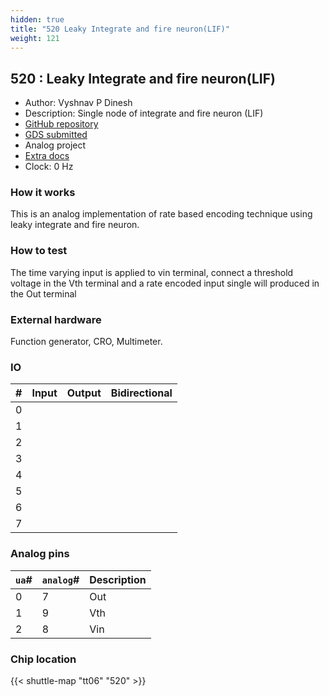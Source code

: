 ```yaml
---
hidden: true
title: "520 Leaky Integrate and fire neuron(LIF)"
weight: 121
---
```


## 520 : Leaky Integrate and fire neuron(LIF)

* Author: Vyshnav P Dinesh
* Description: Single node of integrate and fire neuron (LIF)
* [GitHub repository](https://github.com/vyshnavthonichal/tt-um-duk-lif)
* [GDS submitted](https://github.com/vyshnavthonichal/tt-um-duk-lif/actions/runs/8753273818)
* Analog project
* [Extra docs]()
* Clock: 0 Hz

<!---

This file is used to generate your project datasheet. Please fill in the information below and delete any unused
sections.

You can also include images in this folder and reference them in the markdown. Each image must be less than
512 kb in size, and the combined size of all images must be less than 1 MB.
-->


### How it works

This is an analog implementation of rate based encoding technique using leaky integrate and fire neuron.

### How to test

The time varying input is applied to vin terminal, connect a threshold voltage in the Vth terminal and a rate encoded input single will produced in the Out terminal

### External hardware

Function generator, CRO, Multimeter.


### IO

| #             | Input    | Output   | Bidirectional   |
| ------------- | -------- | -------- | --------------- |
| 0 |   |   |      |
| 1 |   |   |      |
| 2 |   |   |      |
| 3 |   |   |      |
| 4 |   |   |      |
| 5 |   |   |      |
| 6 |   |   |      |
| 7 |   |   |      |

### Analog pins

| `ua`#        | `analog`#        | Description         |
| ------------ | ---------------- | ------------------- |
| 0 | 7 | Out           |
| 1 | 9 | Vth           |
| 2 | 8 | Vin           |

### Chip location

{{< shuttle-map "tt06" "520" >}}
